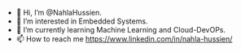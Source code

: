 - 👋 Hi, I’m @NahlaHussien.
- 👀 I’m interested in Embedded Systems.
- 🌱 I’m currently learning Machine Learning and Cloud-DevOPs.
- 📫 How to reach me https://www.linkedin.com/in/nahla-hussien/

<!---
NahlaHussien/NahlaHussien is a ✨ special ✨ repository because its `README.md` (this file) appears on your GitHub profile.
You can click the Preview link to take a look at your changes.
--->
